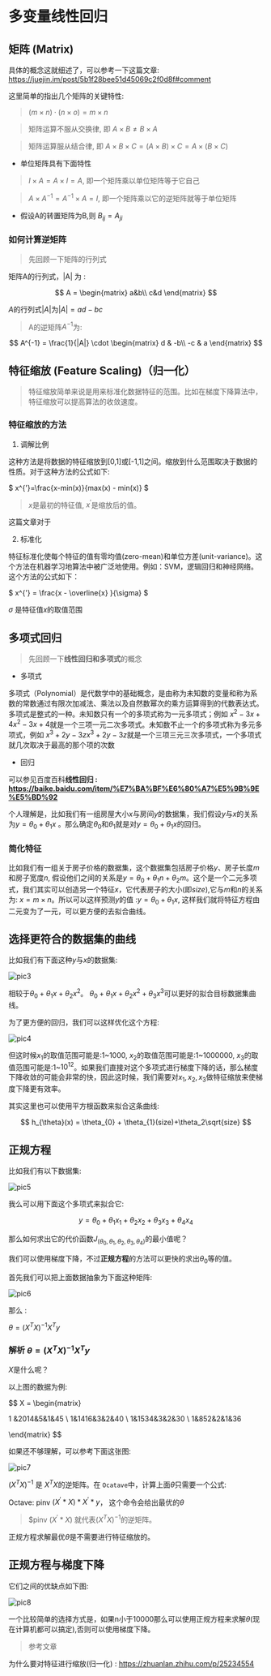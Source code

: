 # 多变量线性回归

## 矩阵 (Matrix)

具体的概念这就细述了，可以参考一下这篇文章: https://juejin.im/post/5b1f28bee51d45069c2f0d8f#comment

这里简单的指出几个矩阵的关键特性:

>$(m \times n) \cdot (n \times o) = m \times n$

> 矩阵运算不服从交换律, 即 $A \times B \ne B \times A$

>矩阵运算服从结合律, 即 $A \times B \times C = (A \times B ) \times C = A \times (B \times C)$

- 单位矩阵具有下面特性

> $I \times A = A \times I = A$, 即一个矩阵乘以单位矩阵等于它自己

> $A \times A^{-1} = A^{-1} \times A = I$, 即一个矩阵乘以它的逆矩阵就等于单位矩阵

- 假设A的转置矩阵为B,则 $B_{ij} = A_{ji}$

### 如何计算逆矩阵

>先回顾一下矩阵的行列式

矩阵A的行列式，|A| 为 : 

$$
A = 
\begin{matrix}
        a&b\\
        c&d
 \end{matrix}
$$

$A$的行列式$|A|$为$|A| = ad-bc$

>A的逆矩阵$A^{-1}$为:

$$
A^{-1} = \frac{1}{|A|} \cdot
\begin{matrix}
d & -b\\
-c & a
\end{matrix}
$$


## 特征缩放 (Feature Scaling)（归一化）

>特征缩放简单来说是用来标准化数据特征的范围。比如在梯度下降算法中，特征缩放可以提高算法的收敛速度。

### 特征缩放的方法

1. 调解比例

这种方法是将数据的特征缩放到[0,1]或[-1,1]之间。缩放到什么范围取决于数据的性质。对于这种方法的公式如下:

$
x^{'}=\frac{x-min(x)}{max(x) - min(x)}
$

>$x$是最初的特征值, $x^{'}$是缩放后的值。

这篇文章对于

2. 标准化

特征标准化使每个特征的值有零均值(zero-mean)和单位方差(unit-variance)。这个方法在机器学习地算法中被广泛地使用。例如：SVM，逻辑回归和神经网络。这个方法的公式如下：

$
x^{'} = \frac{x - \overline{x} }{\sigma}
$


${\sigma}$ 是特征值$x$的取值范围


## 多项式回归

>先回顾一下**线性回归和多项式**的概念


- 多项式

多项式（Polynomial）是代数学中的基础概念，是由称为未知数的变量和称为系数的常数通过有限次加减法、乘法以及自然数幂次的乘方运算得到的代数表达式。多项式是整式的一种。未知数只有一个的多项式称为一元多项式；例如 ${\displaystyle x^{2}-3x+4} {\displaystyle x^{2}-3x+4}$就是一个三项一元二次多项式。未知数不止一个的多项式称为多元多项式，例如 ${\displaystyle x^{3}+2y-3z} {\displaystyle x^{3}+2y-3z}$就是一个三项三元三次多项式，一个多项式就几次取决于最高的那个项的次数

- 回归

可以参见百度百科**线性回归 : https://baike.baidu.com/item/%E7%BA%BF%E6%80%A7%E5%9B%9E%E5%BD%92**

个人理解是，比如我们有一组房屋大小$x$与房间$y$的数据集，我们假设$y$与$x$的关系为$y=\theta_{0}+\theta_{1}x$ 。那么确定$\theta_{0}$和$\theta_{1}$就是对$y=\theta_{0}+\theta_{1}x$的回归。


### 简化特征

比如我们有一组关于房子价格的数据集，这个数据集包括房子价格$y$、房子长度$m$和房子宽度$n$, 假设他们之间的关系是$y=\theta_{0}+\theta_{1}n+\theta_{2}m$。这个是一个二元多项式，我们其实可以创造另一个特征$x$，它代表房子的大小(即$size$),它与$m$和$n$的关系为: $x=m \times n$。所以可以这样预测$y$的值 :$y=\theta_{0}+\theta_{1}x$, 这样我们就将特征方程由二元变为了一元，可以更方便的去拟合曲线。


## 选择更符合的数据集的曲线

比如我们有下面这种$y$与$x$的数据集:

![pic3](pic3.png)

相较于$\theta_{0}+\theta_{1}x+\theta_{2}x^{2}$。 $\theta_{0}+\theta_{1}x+\theta_{2}x^{2}+\theta_{3}x^{3}$可以更好的拟合目标数据集曲线。

为了更方便的回归，我们可以这样优化这个方程:

![pic4](pic4.png)

但这时候$x_{1}$的取值范围可能是:1~1000, $x_{2}$的取值范围可能是:1~1000000, $x_{3}$的取值范围可能是:1~$10^{12}$。如果我们直接对这个多项式进行梯度下降的话，那么梯度下降收敛的可能会非常的快，因此这时候，我们需要对$x_{1},x_{2}, x_{3}$做特征缩放来使梯度下降更有效率。

其实这里也可以使用平方根函数来拟合这条曲线:

$$ h_{\theta}(x) = \theta_{0} + \theta_{1}(size)+\theta_2\sqrt{size} $$


## 正规方程

比如我们有以下数据集:

![pic5](pic5.png)

我么可以用下面这个多项式来拟合它:

$$y = \theta_{0}+\theta_{1}x_{1}+\theta_{2}x_{2}+\theta_{3}x_{3}+\theta_{4}x_{4}$$

那么如何求出它的代价函数$J_({\theta_{0}, \theta_{1},\theta_{2},\theta_{3},\theta_{4}})$的最小值呢？

我们可以使用梯度下降，不过**正规方程**的方法可以更快的求出$\theta_{0}$等的值。

首先我们可以把上面数据抽象为下面这种矩阵:

![pic6](pic6.png)

那么 : 

$\theta = (X^{T}X)^{-1}X^{T}y$


### 解析 $\theta = (X^{T}X)^{-1}X^{T}y$

$X$是什么呢？

以上图的数据为例:

$$
X = 
\begin{matrix}

1 &2014&5&1&45 \\
1&1416&3&2&40 \\
1&1534&3&2&30 \\
1&852&2&1&36

\end{matrix}
$$

如果还不够理解，可以参考下面这张图:

![pic7](pic7.png)


$(X^{T}X)^{-1}$ 是 $X^{T}X$的逆矩阵。在 `Ocatave`中，计算上面$\theta$只需要一个公式:

Octave: pinv $(X^{'} \ast X) \ast X^{'} \ast y$， 这个命令会给出最优的$\theta$

>$pinv $(X^{'} \ast X)$ 就代表$(X^{T}X)^{-1}$的逆矩阵。

正规方程求解最优$\theta$是不需要进行特征缩放的。

## 正规方程与梯度下降

它们之间的优缺点如下图:

![pic8](pic8.png)

一个比较简单的选择方式是，如果n小于10000那么可以使用正规方程来求解$\theta$(现在计算机都可以搞定),否则可以使用梯度下降。





>参考文章

为什么要对特征进行缩放(归一化) : https://zhuanlan.zhihu.com/p/25234554